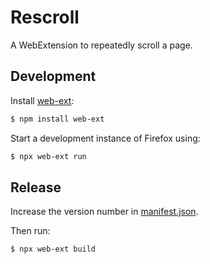 # Rescroll

A WebExtension to repeatedly scroll a page.

## Development

Install [web-ext](https://github.com/mozilla/web-ext):

```bash
$ npm install web-ext
```

Start a development instance of Firefox using:

```bash
$ npx web-ext run
```

## Release

Increase the version number in [manifest.json](manifest.json).

Then run:

```bash
$ npx web-ext build
```
